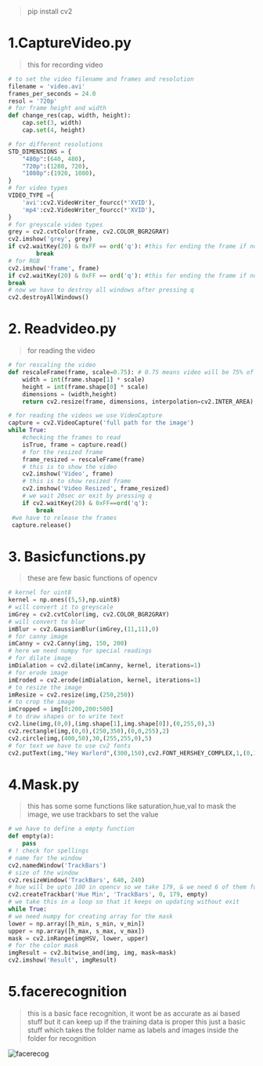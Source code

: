 > pip install cv2
# 1.CaptureVideo.py
>this for recording video
```python 
# to set the video filename and frames and resolution
filename = 'video.avi'
frames_per_seconds = 24.0
resol = '720p'
# for frame height and width
def change_res(cap, width, height):
    cap.set(3, width)
    cap.set(4, height)

# for different resolutions
STD_DIMENSIONS = {
    "480p":(640, 480),
    "720p":(1280, 720),
    "1080p":(1920, 1080),
}
# for video types 
VIDEO_TYPE ={
    'avi':cv2.VideoWriter_fourcc(*'XVID'),
    'mp4':cv2.VideoWriter_fourcc(*'XVID'),
}
# for greyscale video types
grey = cv2.cvtColor(frame, cv2.COLOR_BGR2GRAY)
cv2.imshow('grey', grey)
if cv2.waitKey(20) & 0xFF == ord('q'): #this for ending the frame if not it keeps on recording
        break
# for RGB
cv2.imshow('frame', frame)
if cv2.waitKey(20) & 0xFF == ord('q'): #this for ending the frame if not it keeps on recording
break
# now we have to destroy all windows after pressing q
cv2.destroyAllWindows()
```
# 2. Readvideo.py
>for reading the video
```python
# for rescaling the video
def rescaleFrame(frame, scale=0.75): # 0.75 means video will be 75% of its resolution
    width = int(frame.shape[1] * scale)
    height = int(frame.shape[0] * scale)
    dimensions = (width,height)
    return cv2.resize(frame, dimensions, interpolation=cv2.INTER_AREA)

# for reading the videos we use VideoCapture
capture = cv2.VideoCapture('full path for the image') 
while True:
    #checking the frames to read
    isTrue, frame = capture.read()
    # for the resized frame
    frame_resized = rescaleFrame(frame)
    # this is to show the video
    cv2.imshow('Video', frame)
    # this is to show resized frame
    cv2.imshow('Video Resized', frame_resized)
    # we wait 20sec or exit by pressing q
    if cv2.waitKey(20) & 0xFF==ord('q'): 
        break
 #we have to release the frames
 capture.release() 
 ```
 # 3. Basicfunctions.py
 >these are few basic functions of opencv
 ```python
 # kernel for uint8
 kernel = np.ones((5,5),np.uint8)
 # will convert it to greyscale
imGrey = cv2.cvtColor(img, cv2.COLOR_BGR2GRAY)
# will convert to blur
imBlur = cv2.GaussianBlur(imGrey,(11,11),0)
# for canny image
imCanny = cv2.Canny(img, 150, 200)
# here we need numpy for special readings
# for dilate image
imDialation = cv2.dilate(imCanny, kernel, iterations=1)
# for erode image
imEroded = cv2.erode(imDialation, kernel, iterations=1)
# to resize the image
imResize = cv2.resize(img,(250,250))
# to crop the image
imCropped = img[0:200,200:500]
# to draw shapes or to write text
cv2.line(img,(0,0),(img.shape[1],img.shape[0]),(0,255,0),3)
cv2.rectangle(img,(0,0),(250,350),(0,0,255),2)
cv2.circle(img,(400,50),30,(255,255,0),5)
# for text we have to use cv2 fonts
cv2.putText(img,"Hey Warlord",(300,150),cv2.FONT_HERSHEY_COMPLEX,1,(0,150,0),1)
```
# 4.Mask.py
>this has some some functions like saturation,hue,val to mask the image, we use trackbars to set the value
```python
# we have to define a empty function
def empty(a):
    pass
# ! check for spellings
# name for the window
cv2.namedWindow('TrackBars')
# size of the window
cv2.resizeWindow('TrackBars', 640, 240)
# hue will be upto 180 in opencv so we take 179, & we need 6 of them for hue_min,max,sat_min,max, val_min,max
cv2.createTrackbar('Hue Min', 'TrackBars', 0, 179, empty)
# we take this in a loop so that it keeps on updating without exit
while True:
# we need numpy for creating array for the mask
lower = np.array([h_min, s_min, v_min])
upper = np.array([h_max, s_max, v_max])
mask = cv2.inRange(imgHSV, lower, upper)
# for the color mask 
imgResult = cv2.bitwise_and(img, img, mask=mask)
cv2.imshow('Result', imgResult)
```
# 5.facerecognition
>this is a basic face recognition, it wont be as accurate as ai based stuff but it can keep up if the training data is proper
>this just a basic stuff which takes the folder name as labels and images inside the folder for recognition


![facerecog](https://user-images.githubusercontent.com/62329524/104125097-7aee7580-534c-11eb-886c-0c10bd194399.jpg)
